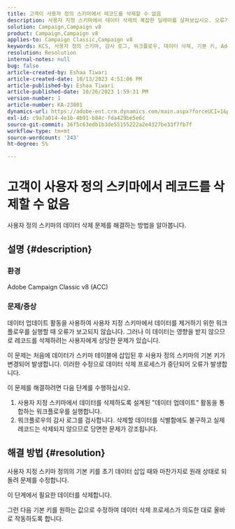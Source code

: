 ```yaml
---
title: 고객이 사용자 정의 스키마에서 레코드를 삭제할 수 없음
description: 사용자 지정 스키마에서 데이터 삭제의 복잡한 딜레마를 살펴보십시오. 오류가 없는 실행에도 불구하고 워크플로우가 데이터를 삭제하지 못할 때 직면한 문제를 확인합니다.
solution: Campaign,Campaign v8
product: Campaign,Campaign v8
applies-to: Campaign Classic,Campaign v8
keywords: KCS, 사용자 정의 스키마, 감사 로그, 워크플로우, 데이터 삭제, 기본 키, Adobe Campaign Classic v8, ACC, 문제 해결
resolution: Resolution
internal-notes: null
bug: false
article-created-by: Eshaa Tiwari
article-created-date: 10/13/2023 4:51:06 PM
article-published-by: Eshaa Tiwari
article-published-date: 10/26/2023 1:59:31 PM
version-number: 1
article-number: KA-23001
dynamics-url: https://adobe-ent.crm.dynamics.com/main.aspx?forceUCI=1&pagetype=entityrecord&etn=knowledgearticle&id=ebf9b4ad-e869-ee11-9ae7-6045bd006a22
exl-id: c9a7a014-4e1b-4b91-b84c-fda429be5e6c
source-git-commit: 36f5c63edb1b3de55155222a2e4327be33f7fb7f
workflow-type: tm+mt
source-wordcount: '243'
ht-degree: 5%

---
```


# 고객이 사용자 정의 스키마에서 레코드를 삭제할 수 없음


사용자 정의 스키마의 데이터 삭제 문제를 해결하는 방법을 알아봅니다.

## 설명 {#description}


### 환경

Adobe Campaign Classic v8 (ACC)

### 문제/증상

데이터 업데이트 활동을 사용하여 사용자 지정 스키마에서 데이터를 제거하기 위한 워크플로우를 실행할 때 오류가 보고되지 않습니다. 그러나 이 데이터는 영향을 받지 않으므로 레코드를 삭제하려는 사용자에게 상당한 문제가 있습니다.

이 문제는 처음에 데이터가 스키마 테이블에 삽입된 후 사용자 정의 스키마의 기본 키가 변경되어 발생합니다. 이러한 수정으로 데이터 삭제 프로세스가 중단되어 오류가 발생합니다.

이 문제를 해결하려면 다음 단계를 수행하십시오.

1. 사용자 지정 스키마에서 데이터를 삭제하도록 설계된 &quot;데이터 업데이트&quot; 활동을 통합하는 워크플로우를 실행합니다.
2. 워크플로우의 감사 로그를 검사합니다. 삭제할 데이터를 식별함에도 불구하고 실제 레코드는 삭제되지 않으므로 당면한 문제가 강조됩니다.



## 해결 방법 {#resolution}


사용자 지정 스키마 정의의 기본 키를 초기 데이터 삽입 때와 마찬가지로 원래 상태로 되돌려 문제를 수정합니다.

이 단계에서 필요한 데이터를 삭제합니다.

그런 다음 기본 키를 원하는 값으로 수정하여 데이터 삭제 프로세스가 의도한 대로 올바로 작동하도록 합니다.
